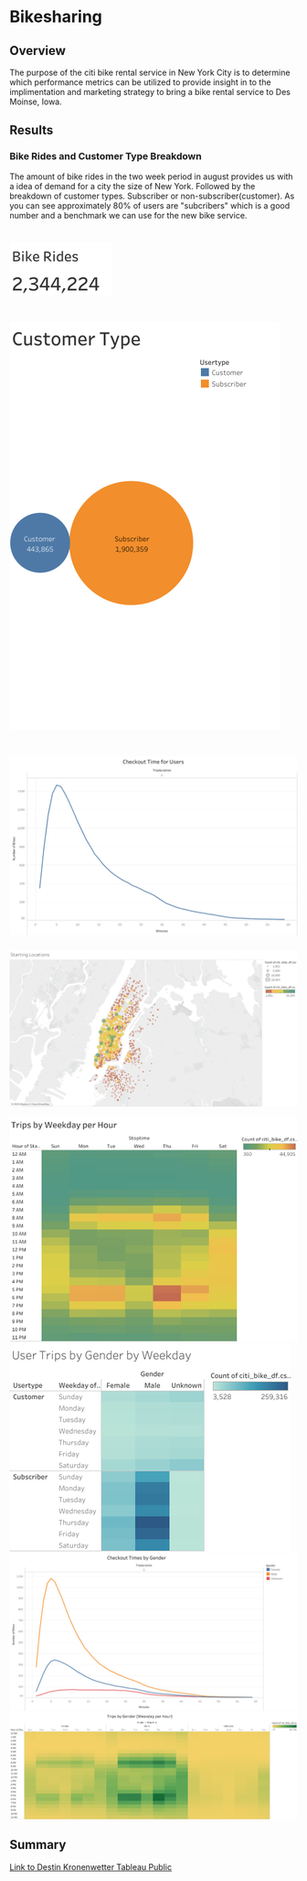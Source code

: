 # Bikesharing
## Overview
The purpose of the citi bike rental service in New York City is to determine which performance metrics can be utilized to provide insight in to the implimentation and marketing strategy to bring a bike rental service to Des Moinse, Iowa. 
## Results
### Bike Rides and Customer Type Breakdown
The amount of bike rides in the two week period in august provides us with a idea of demand for a city the size of New York. Followed by the breakdown of customer types. Subscriber or non-subscriber(customer). As you can see approximately 80% of users are "subcribers" which is a good number and a benchmark we can use for the new bike service.
# ![](Images/Bike%20Rides.png)
# ![](Images/Customer%20Type.png)

# ![](Images/Checkout%20Time%20for%20Users.png)
![](Images/Starting%20Locations.png)

![](Images/Trips%20by%20Weekday%20per%20Hour.png)
![](Images/User%20Trips%20by%20Gender%20by%20Weekday.png)
![](Images/Checkout%20Times%20by%20Gender.png)
![](Images/Trips%20by%20Gender%20(Weekday%20per%20Hour).png)
## Summary 
[Link to Destin Kronenwetter Tableau Public](https://public.tableau.com/app/profile/destin.kronenwetter6350/viz/Challenge15_16757977793120/Dashboard1Users?publish=yes)
